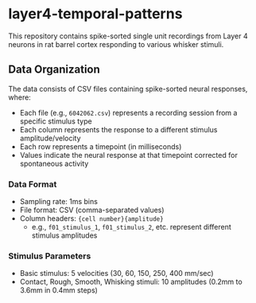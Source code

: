 # layer4-temporal-patterns

This repository contains spike-sorted single unit recordings from Layer 4 neurons in rat barrel cortex responding to various whisker stimuli.

## Data Organization

The data consists of CSV files containing spike-sorted neural responses, where:
- Each file (e.g., `6042062.csv`) represents a recording session from a specific stimulus type
- Each column represents the response to a different stimulus amplitude/velocity
- Each row represents a timepoint (in milliseconds)
- Values indicate the neural response at that timepoint corrected for spontaneous activity

### Data Format
- Sampling rate: 1ms bins
- File format: CSV (comma-separated values)
- Column headers: `{cell number}{amplitude}`
  - e.g., `f01_stimulus_1`, `f01_stimulus_2`, etc. represent different stimulus amplitudes

### Stimulus Parameters
- Basic stimulus: 5 velocities (30, 60, 150, 250, 400 mm/sec)
- Contact, Rough, Smooth, Whisking stimuli: 10 amplitudes (0.2mm to 3.6mm in 0.4mm steps)